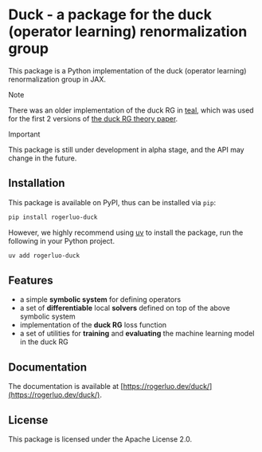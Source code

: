 # Duck - a package for the duck (operator learning) renormalization group

This package is a Python implementation of the duck (operator learning) renormalization group in JAX.

> [!NOTE]
> There was an older implementation of the duck RG in [teal](https://github.com/Roger-luo/teal), which
> was used for the first 2 versions of [the duck RG theory paper](https://arxiv.org/abs/2403.03199).

> [!IMPORTANT]
> This package is still under development in alpha stage, and the API may change in the future.

## Installation

This package is available on PyPI, thus can be installed via `pip`:

```bash
pip install rogerluo-duck
```

However, we highly recommend using [uv](https://docs.astral.sh/uv/) to install the package, run
the following in your Python project.

```bash
uv add rogerluo-duck
```

## Features

- a simple **symbolic system** for defining operators
- a set of **differentiable** local **solvers** defined on top of the above symbolic system
- implementation of the **duck RG** loss function
- a set of utilities for **training** and **evaluating** the machine learning model in the duck RG

## Documentation

The documentation is available at [https://rogerluo.dev/duck/](https://rogerluo.dev/duck/).

## License

This package is licensed under the Apache License 2.0.
